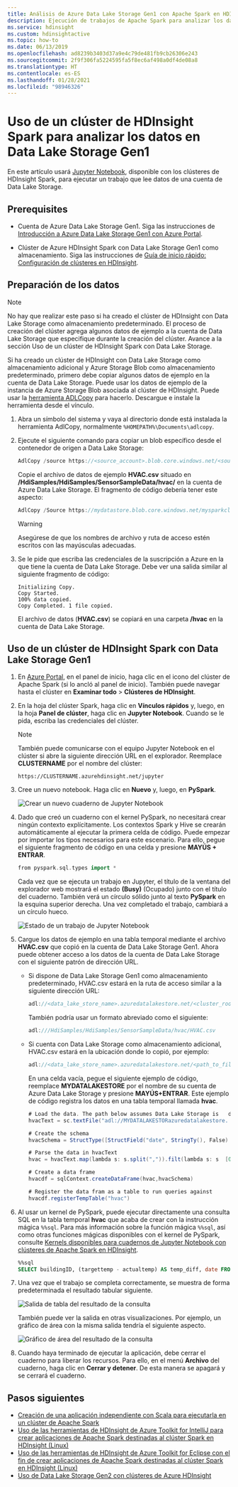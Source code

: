 ```yaml
---
title: Análisis de Azure Data Lake Storage Gen1 con Apache Spark en HDInsight
description: Ejecución de trabajos de Apache Spark para analizar los datos almacenados en Azure Data Lake Storage Gen1
ms.service: hdinsight
ms.custom: hdinsightactive
ms.topic: how-to
ms.date: 06/13/2019
ms.openlocfilehash: ad8239b3403d37a9e4c79de481fb9cb26306e243
ms.sourcegitcommit: 2f9f306fa5224595fa5f8ec6af498a0df4de08a8
ms.translationtype: HT
ms.contentlocale: es-ES
ms.lasthandoff: 01/28/2021
ms.locfileid: "98946326"
---
```

# <a name="use-hdinsight-spark-cluster-to-analyze-data-in-data-lake-storage-gen1"></a>Uso de un clúster de HDInsight Spark para analizar los datos en Data Lake Storage Gen1

En este artículo usará [Jupyter Notebook](https://jupyter.org/), disponible con los clústeres de HDInsight Spark, para ejecutar un trabajo que lee datos de una cuenta de Data Lake Storage.

## <a name="prerequisites"></a>Prerequisites

* Cuenta de Azure Data Lake Storage Gen1. Siga las instrucciones de [Introducción a Azure Data Lake Storage Gen1 con Azure Portal](../../data-lake-store/data-lake-store-get-started-portal.md).

* Clúster de Azure HDInsight Spark con Data Lake Storage Gen1 como almacenamiento. Siga las instrucciones de [Guía de inicio rápido: Configuración de clústeres en HDInsight](../hdinsight-hadoop-provision-linux-clusters.md).

## <a name="prepare-the-data"></a>Preparación de los datos

> [!NOTE]  
> No hay que realizar este paso si ha creado el clúster de HDInsight con Data Lake Storage como almacenamiento predeterminado. El proceso de creación del clúster agrega algunos datos de ejemplo a la cuenta de Data Lake Storage que especifique durante la creación del clúster. Avance a la sección Uso de un clúster de HDInsight Spark con Data Lake Storage.

Si ha creado un clúster de HDInsight con Data Lake Storage como almacenamiento adicional y Azure Storage Blob como almacenamiento predeterminado, primero debe copiar algunos datos de ejemplo en la cuenta de Data Lake Storage. Puede usar los datos de ejemplo de la instancia de Azure Storage Blob asociada al clúster de HDInsight. Puede usar la [herramienta ADLCopy](https://www.microsoft.com/download/details.aspx?id=50358) para hacerlo. Descargue e instale la herramienta desde el vínculo.

1. Abra un símbolo del sistema y vaya al directorio donde está instalada la herramienta AdlCopy, normalmente `%HOMEPATH%\Documents\adlcopy`.

2. Ejecute el siguiente comando para copiar un blob específico desde el contenedor de origen a Data Lake Storage:

    ```scala
    AdlCopy /source https://<source_account>.blob.core.windows.net/<source_container>/<blob name> /dest swebhdfs://<dest_adls_account>.azuredatalakestore.net/<dest_folder>/ /sourcekey <storage_account_key_for_storage_container>
    ```

    Copie el archivo de datos de ejemplo **HVAC.csv** situado en **/HdiSamples/HdiSamples/SensorSampleData/hvac/** en la cuenta de Azure Data Lake Storage. El fragmento de código debería tener este aspecto:

    ```scala
    AdlCopy /Source https://mydatastore.blob.core.windows.net/mysparkcluster/HdiSamples/HdiSamples/SensorSampleData/hvac/HVAC.csv /dest swebhdfs://mydatalakestore.azuredatalakestore.net/hvac/ /sourcekey uJUfvD6cEvhfLoBae2yyQf8t9/BpbWZ4XoYj4kAS5Jf40pZaMNf0q6a8yqTxktwVgRED4vPHeh/50iS9atS5LQ==
    ```

   > [!WARNING]  
   > Asegúrese de que los nombres de archivo y ruta de acceso estén escritos con las mayúsculas adecuadas.

3. Se le pide que escriba las credenciales de la suscripción a Azure en la que tiene la cuenta de Data Lake Storage. Debe ver una salida similar al siguiente fragmento de código:

    ```output
    Initializing Copy.
    Copy Started.
    100% data copied.
    Copy Completed. 1 file copied.
    ```

    El archivo de datos (**HVAC.csv**) se copiará en una carpeta **/hvac** en la cuenta de Data Lake Storage.

## <a name="use-an-hdinsight-spark-cluster-with-data-lake-storage-gen1"></a>Uso de un clúster de HDInsight Spark con Data Lake Storage Gen1

1. En [Azure Portal](https://portal.azure.com/), en el panel de inicio, haga clic en el icono del clúster de Apache Spark (si lo ancló al panel de inicio). También puede navegar hasta el clúster en **Examinar todo** > **Clústeres de HDInsight**.

2. En la hoja del clúster Spark, haga clic en **Vínculos rápidos** y, luego, en la hoja **Panel de clúster**, haga clic en **Jupyter Notebook**. Cuando se le pida, escriba las credenciales del clúster.

   > [!NOTE]  
   > También puede comunicarse con el equipo Jupyter Notebook en el clúster si abre la siguiente dirección URL en el explorador. Reemplace **CLUSTERNAME** por el nombre del clúster:
   >
   > `https://CLUSTERNAME.azurehdinsight.net/jupyter`

3. Cree un nuevo notebook. Haga clic en **Nuevo** y, luego, en **PySpark**.

    ![Crear un nuevo cuaderno de Jupyter Notebook](./media/apache-spark-use-with-data-lake-store/hdinsight-create-jupyter-notebook.png "Crear un nuevo cuaderno de Jupyter Notebook")

4. Dado que creó un cuaderno con el kernel PySpark, no necesitará crear ningún contexto explícitamente. Los contextos Spark y Hive se crearán automáticamente al ejecutar la primera celda de código. Puede empezar por importar los tipos necesarios para este escenario. Para ello, pegue el siguiente fragmento de código en una celda y presione **MAYÚS + ENTRAR**.

    ```scala
    from pyspark.sql.types import *
    ```

    Cada vez que se ejecuta un trabajo en Jupyter, el título de la ventana del explorador web mostrará el estado **(Busy)** (Ocupado) junto con el título del cuaderno. También verá un círculo sólido junto al texto **PySpark** en la esquina superior derecha. Una vez completado el trabajo, cambiará a un círculo hueco.

     ![Estado de un trabajo de Jupyter Notebook](./media/apache-spark-use-with-data-lake-store/hdinsight-jupyter-job-status.png "Estado de un trabajo de Jupyter Notebook")

5. Cargue los datos de ejemplo en una tabla temporal mediante el archivo **HVAC.csv** que copió en la cuenta de Data Lake Storage Gen1. Ahora puede obtener acceso a los datos de la cuenta de Data Lake Storage con el siguiente patrón de dirección URL.

   * Si dispone de Data Lake Storage Gen1 como almacenamiento predeterminado, HVAC.csv estará en la ruta de acceso similar a la siguiente dirección URL:

        ```scala
        adl://<data_lake_store_name>.azuredatalakestore.net/<cluster_root>/HdiSamples/HdiSamples/SensorSampleData/hvac/HVAC.csv
        ```

       También podría usar un formato abreviado como el siguiente:

        ```scala
        adl:///HdiSamples/HdiSamples/SensorSampleData/hvac/HVAC.csv
        ```

   * Si cuenta con Data Lake Storage como almacenamiento adicional, HVAC.csv estará en la ubicación donde lo copió, por ejemplo:

        ```scala
        adl://<data_lake_store_name>.azuredatalakestore.net/<path_to_file>
        ```

     En una celda vacía, pegue el siguiente ejemplo de código, reemplace **MYDATALAKESTORE** por el nombre de su cuenta de Azure Data Lake Storage y presione **MAYÚS+ENTRAR**. Este ejemplo de código registra los datos en una tabla temporal llamada **hvac**.

      ```scala
      # Load the data. The path below assumes Data Lake Storage is   default storage for the Spark cluster
      hvacText = sc.textFile("adl://MYDATALAKESTORazuredatalakestore.  net/cluster/mysparkclusteHdiSamples/HdiSamples/  SensorSampleData/hvac/HVAC.csv")

      # Create the schema
      hvacSchema = StructType([StructField("date", StringTy(), False)  ,StructField("time", StringType(), FalseStructField  ("targettemp", IntegerType(), FalseStructField("actualtemp",   IntegerType(), FalseStructField("buildingID", StringType(),   False)])

      # Parse the data in hvacText
      hvac = hvacText.map(lambda s: s.split(",")).filt(lambda s: s  [0] != "Date").map(lambda s:(str(s[0]), s(s[1]), int(s[2]), int  (s[3]), str(s[6]) ))

      # Create a data frame
      hvacdf = sqlContext.createDataFrame(hvac,hvacSchema)

      # Register the data fram as a table to run queries against
      hvacdf.registerTempTable("hvac")
      ```

6. Al usar un kernel de PySpark, puede ejecutar directamente una consulta SQL en la tabla temporal **hvac** que acaba de crear con la instrucción mágica `%%sql`. Para más información sobre la función mágica `%%sql`, así como otras funciones mágicas disponibles con el kernel de PySpark, consulte [Kernels disponibles para cuadernos de Jupyter Notebook con clústeres de Apache Spark en HDInsight](apache-spark-jupyter-notebook-kernels.md#parameters-supported-with-the-sql-magic).

    ```sql
    %%sql
    SELECT buildingID, (targettemp - actualtemp) AS temp_diff, date FROM hvac WHERE date = \"6/1/13\"
    ```
7. Una vez que el trabajo se completa correctamente, se muestra de forma predeterminada el resultado tabular siguiente.

      ![Salida de tabla del resultado de la consulta](./media/apache-spark-use-with-data-lake-store/jupyter-tabular-output.png "Salida de tabla del resultado de la consulta")

     También puede ver la salida en otras visualizaciones. Por ejemplo, un gráfico de área con la misma salida tendría el siguiente aspecto.

     ![Gráfico de área del resultado de la consulta](./media/apache-spark-use-with-data-lake-store/jupyter-area-output1.png "Gráfico de área del resultado de la consulta")

8. Cuando haya terminado de ejecutar la aplicación, debe cerrar el cuaderno para liberar los recursos. Para ello, en el menú **Archivo** del cuaderno, haga clic en **Cerrar y detener**. De esta manera se apagará y se cerrará el cuaderno.


## <a name="next-steps"></a>Pasos siguientes

* [Creación de una aplicación independiente con Scala para ejecutarla en un clúster de Apache Spark](apache-spark-create-standalone-application.md)
* [Uso de las herramientas de HDInsight de Azure Toolkit for IntelliJ para crear aplicaciones de Apache Spark destinadas al clúster Spark en HDInsight (Linux)](apache-spark-intellij-tool-plugin.md)
* [Uso de las herramientas de HDInsight de Azure Toolkit for Eclipse con el fin de crear aplicaciones de Apache Spark destinadas al clúster Spark en HDInsight (Linux)](apache-spark-eclipse-tool-plugin.md)
* [Uso de Data Lake Storage Gen2 con clústeres de Azure HDInsight](../hdinsight-hadoop-use-data-lake-storage-gen2.md)